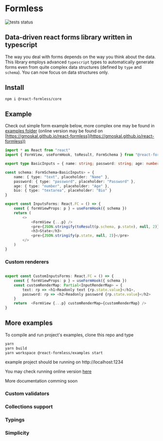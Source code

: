 # Formless

![tests status](https://github.com/gmoskal/react-formless/workflows/CI/badge.svg)

## Data-driven react forms library written in typescript

The way you deal with forms depends on the way you think about the data.
This library employs advanced `typescript` types to automatically generate forms even
from quite complex data structures (defined by `type` and `schema`).
You can now focus on data structures only.


## Install

```sh
npm i @react-formless/core
```

## Example

Check out simple form example below, more complex one may be found in [examples folder](packages/examples/src) (online version may be found on [https://gmoskal.github.io/react-formless](https://gmoskal.github.io/react-formless))

```typescript tsx
import * as React from "react"
import { FormView, useFormHook, toResult, FormSchema } from "@react-formless/core"

export type BasicInputs = { name: string; password: string; age: number; bio: string }

const schema: FormSchema<BasicInputs> = {
    name: { type: "text", placeholder: "Name" },
    password: { type: "password", placeholder: "Password" },
    age: { type: "number", placeholder: "Age" },
    bio: { type: "textarea", placeholder: "Bio" }
}

export const InputsForms: React.FC = () => {
    const { formViewProps: p } = useFormHook({ schema })
    return (
        <>
            <FormView {...p} />
            <pre>{JSON.stringify(toResult(p.schema, p.state), null, 2)}</pre>
            <h3>State</h3>
            <pre>{JSON.stringify(p.state, null, 2)}</pre>
        </>
    )
}

```

### Custom renderers

```typescript jsx

export const CustomInputsForms: React.FC = () => {
    const { formViewProps: p } = useFormHook({ schema })
    const customRenderMap: Partial<InputRenderMap> = {
        text: rp => <h1>Readonly text {rp.state.value}</h1>,
        password: rp => <h2>Readonly password {rp.state.value}</h2>
    }
    return  <FormView {...p} customRenderMap={customRenderMap} />
}
```

## More examples

To compile and run project's examples, clone this repo and type

```bash
yarn
yarn build
yarn workspace @react-formless/examples start
```

example project should be running on http://localhost:1234

You may check running online version [here](https://gmoskal.github.io/react-formless)

More documentation comming soon

### Custom validators

### Collections support

### Typings

### Simplicity
